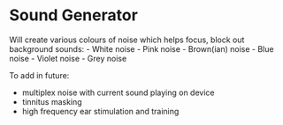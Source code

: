 Sound Generator
===========

Will create various colours of noise which helps focus, block out background sounds:
    - White noise
    - Pink noise
    - Brown(ian) noise
    - Blue noise
    - Violet noise
    - Grey noise

To add in future:
  - multiplex noise with current sound playing on device
  - tinnitus masking
  - high frequency ear stimulation and training